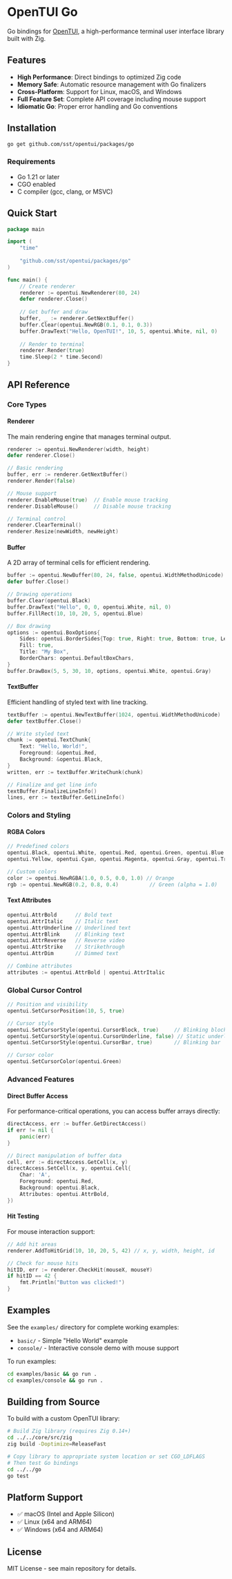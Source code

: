 # OpenTUI Go

Go bindings for [OpenTUI](https://github.com/sst/opentui), a high-performance terminal user interface library built with Zig.

## Features

- **High Performance**: Direct bindings to optimized Zig code
- **Memory Safe**: Automatic resource management with Go finalizers  
- **Cross-Platform**: Support for Linux, macOS, and Windows
- **Full Feature Set**: Complete API coverage including mouse support
- **Idiomatic Go**: Proper error handling and Go conventions

## Installation

```bash
go get github.com/sst/opentui/packages/go
```

### Requirements

- Go 1.21 or later
- CGO enabled
- C compiler (gcc, clang, or MSVC)

## Quick Start

```go
package main

import (
    "time"
    
    "github.com/sst/opentui/packages/go"
)

func main() {
    // Create renderer
    renderer := opentui.NewRenderer(80, 24)
    defer renderer.Close()
    
    // Get buffer and draw
    buffer, _ := renderer.GetNextBuffer()
    buffer.Clear(opentui.NewRGB(0.1, 0.1, 0.3))
    buffer.DrawText("Hello, OpenTUI!", 10, 5, opentui.White, nil, 0)
    
    // Render to terminal
    renderer.Render(true)
    time.Sleep(2 * time.Second)
}
```

## API Reference

### Core Types

#### Renderer
The main rendering engine that manages terminal output.

```go
renderer := opentui.NewRenderer(width, height)
defer renderer.Close()

// Basic rendering
buffer, err := renderer.GetNextBuffer()
renderer.Render(false)

// Mouse support
renderer.EnableMouse(true)  // Enable mouse tracking
renderer.DisableMouse()     // Disable mouse tracking

// Terminal control
renderer.ClearTerminal()
renderer.Resize(newWidth, newHeight)
```

#### Buffer
A 2D array of terminal cells for efficient rendering.

```go
buffer := opentui.NewBuffer(80, 24, false, opentui.WidthMethodUnicode)
defer buffer.Close()

// Drawing operations
buffer.Clear(opentui.Black)
buffer.DrawText("Hello", 0, 0, opentui.White, nil, 0)
buffer.FillRect(10, 10, 20, 5, opentui.Blue)

// Box drawing
options := opentui.BoxOptions{
    Sides: opentui.BorderSides{Top: true, Right: true, Bottom: true, Left: true},
    Fill: true,
    Title: "My Box",
    BorderChars: opentui.DefaultBoxChars,
}
buffer.DrawBox(5, 5, 30, 10, options, opentui.White, opentui.Gray)
```

#### TextBuffer
Efficient handling of styled text with line tracking.

```go
textBuffer := opentui.NewTextBuffer(1024, opentui.WidthMethodUnicode)
defer textBuffer.Close()

// Write styled text
chunk := opentui.TextChunk{
    Text: "Hello, World!",
    Foreground: &opentui.Red,
    Background: &opentui.Black,
}
written, err := textBuffer.WriteChunk(chunk)

// Finalize and get line info
textBuffer.FinalizeLineInfo()
lines, err := textBuffer.GetLineInfo()
```

### Colors and Styling

#### RGBA Colors
```go
// Predefined colors
opentui.Black, opentui.White, opentui.Red, opentui.Green, opentui.Blue
opentui.Yellow, opentui.Cyan, opentui.Magenta, opentui.Gray, opentui.Transparent

// Custom colors
color := opentui.NewRGBA(1.0, 0.5, 0.0, 1.0) // Orange
rgb := opentui.NewRGB(0.2, 0.8, 0.4)          // Green (alpha = 1.0)
```

#### Text Attributes
```go
opentui.AttrBold      // Bold text
opentui.AttrItalic    // Italic text
opentui.AttrUnderline // Underlined text
opentui.AttrBlink     // Blinking text
opentui.AttrReverse   // Reverse video
opentui.AttrStrike    // Strikethrough
opentui.AttrDim       // Dimmed text

// Combine attributes
attributes := opentui.AttrBold | opentui.AttrItalic
```

### Global Cursor Control

```go
// Position and visibility
opentui.SetCursorPosition(10, 5, true)

// Cursor style
opentui.SetCursorStyle(opentui.CursorBlock, true)     // Blinking block
opentui.SetCursorStyle(opentui.CursorUnderline, false) // Static underline
opentui.SetCursorStyle(opentui.CursorBar, true)       // Blinking bar

// Cursor color
opentui.SetCursorColor(opentui.Green)
```

### Advanced Features

#### Direct Buffer Access
For performance-critical operations, you can access buffer arrays directly:

```go
directAccess, err := buffer.GetDirectAccess()
if err != nil {
    panic(err)
}

// Direct manipulation of buffer data
cell, err := directAccess.GetCell(x, y)
directAccess.SetCell(x, y, opentui.Cell{
    Char: 'A',
    Foreground: opentui.Red,
    Background: opentui.Black,
    Attributes: opentui.AttrBold,
})
```

#### Hit Testing
For mouse interaction support:

```go
// Add hit areas
renderer.AddToHitGrid(10, 10, 20, 5, 42) // x, y, width, height, id

// Check for mouse hits
hitID, err := renderer.CheckHit(mouseX, mouseY)
if hitID == 42 {
    fmt.Println("Button was clicked!")
}
```

## Examples

See the `examples/` directory for complete working examples:
- `basic/` - Simple "Hello World" example
- `console/` - Interactive console demo with mouse support

To run examples:
```bash
cd examples/basic && go run .
cd examples/console && go run .
```

## Building from Source

To build with a custom OpenTUI library:

```bash
# Build Zig library (requires Zig 0.14+)
cd ../../core/src/zig
zig build -Doptimize=ReleaseFast

# Copy library to appropriate system location or set CGO_LDFLAGS
# Then test Go bindings
cd ../../go
go test
```

## Platform Support

- ✅ macOS (Intel and Apple Silicon)
- ✅ Linux (x64 and ARM64)
- ✅ Windows (x64 and ARM64)

## License

MIT License - see main repository for details.